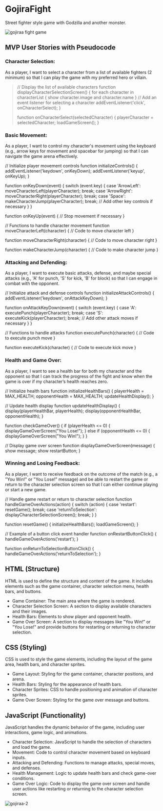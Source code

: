 # GojiraFight

Street fighter style game with Godzilla and another monster.

![gojiraa fight game](https://github.com/user-attachments/assets/9ecac31b-c9a9-4f55-8e81-d4846c684b2f)

## MVP User Stories with Pseudocode

### Character Selection:

As a player, I want to select a character from a list of available fighters (2 minimum) so that I can play the game with my preferred hero or villain. 

>// Display the list of available characters
>function displayCharacterSelectionScreen() {
>    for each character in characterList {
>       show character.image and character.name
>    }
>    // Add an event listener for selecting a character
>    addEventListener('click', onCharacterSelect);
>}
>
> function onCharacterSelect(selectedCharacter) {
>    playerCharacter = selectedCharacter;
>   loadGameScreen();
>}

### Basic Movement:

As a player, I want to control my character's movement using the keyboard (e.g., arrow keys for movement and spacebar for jumping) so that I can navigate the game arena effectively.

// Initialize player movement controls
function initializeControls() {
    addEventListener('keydown', onKeyDown);
    addEventListener('keyup', onKeyUp);
}

function onKeyDown(event) {
    switch (event.key) {
        case 'ArrowLeft':
            moveCharacterLeft(playerCharacter);
            break;
        case 'ArrowRight':
            moveCharacterRight(playerCharacter);
            break;
        case 'Space':
            makeCharacterJump(playerCharacter);
            break;
        // Add other key controls if necessary
    }
}

function onKeyUp(event) {
    // Stop movement if necessary
}

// Functions to handle character movement
function moveCharacterLeft(character) {
    // Code to move character left
}

function moveCharacterRight(character) {
    // Code to move character right
}

function makeCharacterJump(character) {
    // Code to make character jump
}

### Attacking and Defending:

As a player, I want to execute basic attacks, defense, and maybe special attacks (e.g., 'A' for punch, 'S' for kick, 'B' for block) so that I can engage in combat with the opponent.

// Initialize attack and defense controls
function initializeAttackControls() {
    addEventListener('keydown', onAttackKeyDown);
}

function onAttackKeyDown(event) {
    switch (event.key) {
        case 'A':
            executePunch(playerCharacter);
            break;
        case 'S':
            executeKick(playerCharacter);
            break;
        // Add other attack moves if necessary
    }
}

// Functions to handle attacks
function executePunch(character) {
    // Code to execute punch move
}

function executeKick(character) {
    // Code to execute kick move
}


### Health and Game Over:

As a player, I want to see a health bar for both my character and the opponent so that I can track the progress of the fight and know when the game is over if my character’s health reaches zero.

// Initialize health bars
function initializeHealthBars() {
    playerHealth = MAX_HEALTH;
    opponentHealth = MAX_HEALTH;
    updateHealthDisplay();
}

// Update health display
function updateHealthDisplay() {
    display(playerHealthBar, playerHealth);
    display(opponentHealthBar, opponentHealth);
}

function checkGameOver() {
    if (playerHealth <= 0) {
        displayGameOverScreen("You Lose!");
    } else if (opponentHealth <= 0) {
        displayGameOverScreen("You Win!");
    }
}

// Display game over screen
function displayGameOverScreen(message) {
    show message;
    show restartButton;
}

### Winning and Losing Feedback:

As a player, I want to receive feedback on the outcome of the match (e.g., a "You Win!" or "You Lose!" message) and be able to restart the game or return to the character selection screen so that I can either continue playing or start a new game.

// Handle game restart or return to character selection
function handleGameOverActions(action) {
    switch (action) {
        case 'restart':
            resetGame();
            break;
        case 'returnToSelection':
            displayCharacterSelectionScreen();
            break;
    }
}

function resetGame() {
    initializeHealthBars();
    loadGameScreen();
}

// Example of a button click event handler
function onRestartButtonClick() {
    handleGameOverActions('restart');
}

function onReturnToSelectionButtonClick() {
    handleGameOverActions('returnToSelection');
}

## HTML (Structure)
HTML is used to define the structure and content of the game. It includes elements such as the game container, character selection menu, health bars, and buttons.

- Game Container: The main area where the game is rendered.
- Character Selection Screen: A section to display available characters and their images.
- Health Bars: Elements to show player and opponent health.
- Game Over Screen: A section to display messages like "You Win!" or "You Lose!" and provide buttons for restarting or returning to character selection.

## CSS (Styling)
CSS is used to style the game elements, including the layout of the game area, health bars, and character sprites.

- Game Layout: Styling for the game container, character positions, and arena.
- Health Bars: Styling for the appearance of health bars.
- Character Sprites: CSS to handle positioning and animation of character sprites.
- Game Over Screen: Styling for the game over message and buttons.

## JavaScript (Functionality)
JavaScript handles the dynamic behavior of the game, including user interactions, game logic, and animations.

- Character Selection: JavaScript to handle the selection of characters and load the game.
- Movement: Code to control character movement based on keyboard inputs.
- Attacking and Defending: Functions to manage attacks, special moves, and defenses.
- Health Management: Logic to update health bars and check game-over conditions.
- Game Over Logic: Code to display the game over screen and handle user actions like restarting or returning to the character selection screen.

![gojiraa-2](https://github.com/user-attachments/assets/330e8890-3870-43b0-8d41-fbae21ade288)




